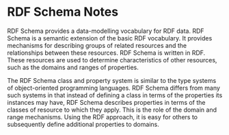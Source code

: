# RDF Schema Notes

RDF Schema provides a data-modelling vocabulary for RDF data. RDF Schema is a semantic extension of the basic RDF vocabulary. It provides mechanisms for describing groups of related resources and the relationships between these resources. RDF Schema is written in RDF. These resources are used to determine characteristics of other resources, such as the domains and ranges of properties.

The RDF Schema class and property system is similar to the type systems of object-oriented programming languages. RDF Schema differs from many such systems in that instead of defining a class in terms of the properties its instances may have, RDF Schema describes properties in terms of the classes of resource to which they apply. This is the role of the domain and range mechanisms. Using the RDF approach, it is easy for others to subsequently define additional properties to domains.
